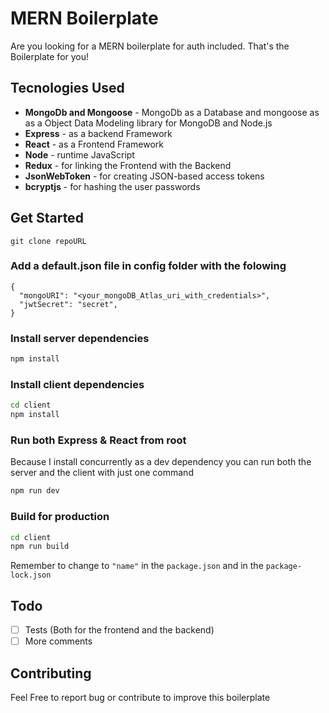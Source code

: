 # MERN Boilerplate

Are you looking for a MERN boilerplate for auth included. That's the Boilerplate for you!

## Tecnologies Used

- **MongoDb and Mongoose** - MongoDb as a Database and mongoose as as a Object Data Modeling library for MongoDB and Node.js
- **Express** - as a backend Framework
- **React** - as a Frontend Framework
- **Node** - runtime JavaScript
- **Redux** - for linking the Frontend with the Backend
- **JsonWebToken** - for creating JSON-based access tokens
- **bcryptjs** -  for hashing the user passwords

## Get Started

`git clone repoURL`

### Add a default.json file in config folder with the folowing

```
{
  "mongoURI": "<your_mongoDB_Atlas_uri_with_credentials>",
  "jwtSecret": "secret",
}
```

### Install server dependencies

```bash
npm install
```

### Install client dependencies

```bash
cd client
npm install
```

### Run both Express & React from root

Because I install concurrently as a dev dependency you can run both the server and the client with just one command

```bash
npm run dev
```

### Build for production

```bash
cd client
npm run build
```

Remember to change to `"name"` in the `package.json` and in the `package-lock.json`

## Todo

- [ ] Tests (Both for the frontend and the backend)
- [ ] More comments

## Contributing

Feel Free to report bug or contribute to improve this boilerplate
